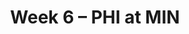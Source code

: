 ---
layout: game
title: Week 6 – PHI at MIN
season: 2019
game_id: 2019_06_PHI_MIN
away_team: PHI
home_team: MIN
---